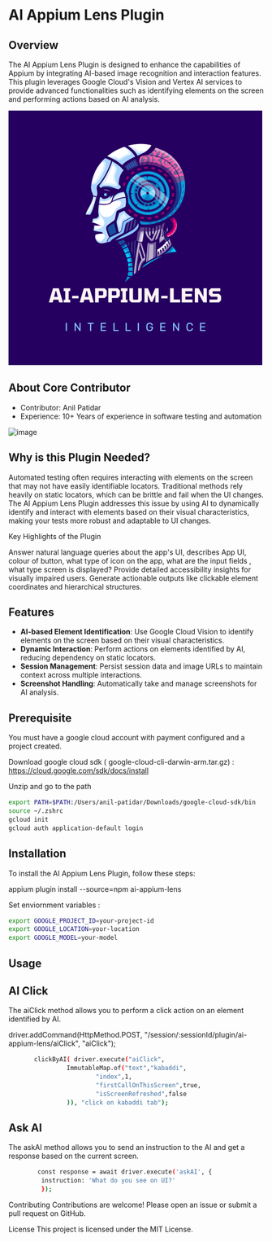 # AI Appium Lens Plugin


## Overview

The AI Appium Lens Plugin is designed to enhance the capabilities of Appium by integrating AI-based image recognition and interaction features. This plugin leverages Google Cloud's Vision and Vertex AI services to provide advanced functionalities such as identifying elements on the screen and performing actions based on AI analysis.

![image](https://github.com/AnilPatidar/AI-Appium-Lens-Plugin/blob/main/AI-APPIUM-LENS.png)

## About Core Contributor

* Contributor: Anil Patidar
* Experience: 10+ Years of experience in software testing and automation
  

![image](https://media.licdn.com/dms/image/v2/D5603AQG-4F19XqiVrQ/profile-displayphoto-shrink_200_200/profile-displayphoto-shrink_200_200/0/1725076320680?e=2147483647&v=beta&t=XOh9fq6hLPug5kQlLWnKmPSMAWeRrkR4CIvobSlnGG0)

## Why is this Plugin Needed?

Automated testing often requires interacting with elements on the screen that may not have easily identifiable locators. Traditional methods rely heavily on static locators, which can be brittle and fail when the UI changes. The AI Appium Lens Plugin addresses this issue by using AI to dynamically identify and interact with elements based on their visual characteristics, making your tests more robust and adaptable to UI changes.

Key Highlights of the Plugin

Answer natural language queries about the app's UI, describes App UI, colour of button, what type of icon on the app, what are the input fields , what type screen is displayed?
Provide detailed accessibility insights for visually impaired users.
Generate actionable outputs like clickable element coordinates and hierarchical structures.

## Features

- **AI-based Element Identification**: Use Google Cloud Vision to identify elements on the screen based on their visual characteristics.
- **Dynamic Interaction**: Perform actions on elements identified by AI, reducing dependency on static locators.
- **Session Management**: Persist session data and image URLs to maintain context across multiple interactions.
- **Screenshot Handling**: Automatically take and manage screenshots for AI analysis.

## Prerequisite

You must have a google cloud account with payment configured and a project created.

Download google cloud sdk ( google-cloud-cli-darwin-arm.tar.gz) : https://cloud.google.com/sdk/docs/install

Unzip and go to the path

```sh
export PATH=$PATH:/Users/anil-patidar/Downloads/google-cloud-sdk/bin
source ~/.zshrc
gcloud init
gcloud auth application-default login

```

## Installation

To install the AI Appium Lens Plugin, follow these steps:

appium plugin install --source=npm ai-appium-lens

Set enviornment variables :

```sh
export GOOGLE_PROJECT_ID=your-project-id
export GOOGLE_LOCATION=your-location
export GOOGLE_MODEL=your-model
```

## Usage

## AI Click

The aiClick method allows you to perform a click action on an element identified by AI.

driver.addCommand(HttpMethod.POST,
"/session/:sessionId/plugin/ai-appium-lens/aiClick",
"aiClick");

```sh
       clickByAI( driver.execute("aiClick",
                ImmutableMap.of("text","kabaddi",
                        "index",1,
                        "firstCallOnThisScreen",true,
                        "isScreenRefreshed",false
                )), "click on kabaddi tab");
```

## Ask AI

The askAI method allows you to send an instruction to the AI and get a response based on the current screen.

```sh
        const response = await driver.execute('askAI', {
         instruction: 'What do you see on UI?'
         });
```

Contributing
Contributions are welcome! Please open an issue or submit a pull request on GitHub.

License
This project is licensed under the MIT License.
